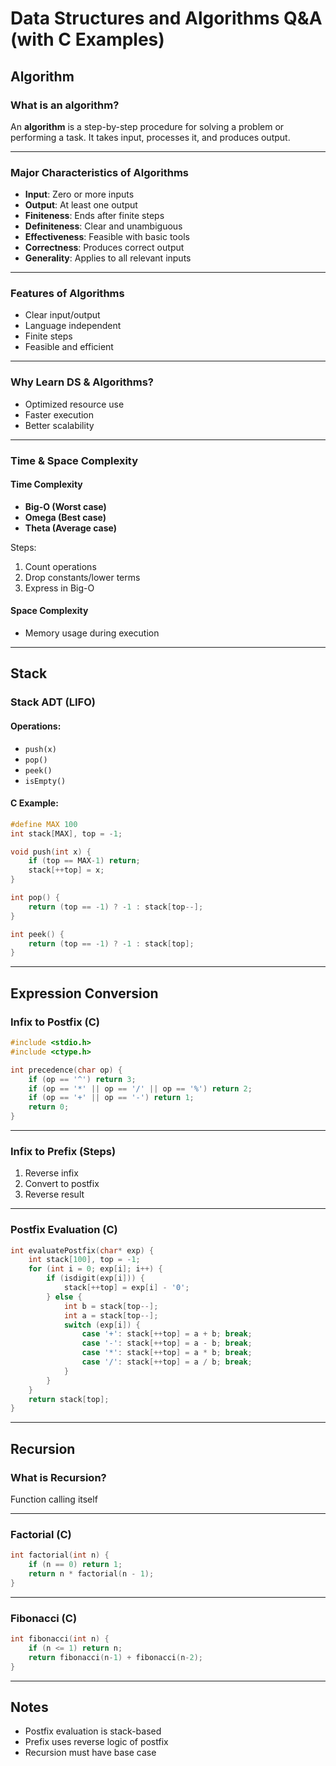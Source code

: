 
# Data Structures and Algorithms Q&A (with C Examples)

## Algorithm

### What is an algorithm?
An **algorithm** is a step-by-step procedure for solving a problem or performing a task. It takes input, processes it, and produces output.

---

### Major Characteristics of Algorithms
- **Input**: Zero or more inputs
- **Output**: At least one output
- **Finiteness**: Ends after finite steps
- **Definiteness**: Clear and unambiguous
- **Effectiveness**: Feasible with basic tools
- **Correctness**: Produces correct output
- **Generality**: Applies to all relevant inputs

---

### Features of Algorithms
- Clear input/output
- Language independent
- Finite steps
- Feasible and efficient

---

### Why Learn DS & Algorithms?
- Optimized resource use
- Faster execution
- Better scalability

---

### Time & Space Complexity

#### Time Complexity
- **Big-O (Worst case)**
- **Omega (Best case)**
- **Theta (Average case)**

Steps:
1. Count operations
2. Drop constants/lower terms
3. Express in Big-O

#### Space Complexity
- Memory usage during execution

---

## Stack

### Stack ADT (LIFO)
#### Operations:
- `push(x)`
- `pop()`
- `peek()`
- `isEmpty()`

#### C Example:
```c
#define MAX 100
int stack[MAX], top = -1;

void push(int x) {
    if (top == MAX-1) return;
    stack[++top] = x;
}

int pop() {
    return (top == -1) ? -1 : stack[top--];
}

int peek() {
    return (top == -1) ? -1 : stack[top];
}
```

---

## Expression Conversion

### Infix to Postfix (C)
```c
#include <stdio.h>
#include <ctype.h>

int precedence(char op) {
    if (op == '^') return 3;
    if (op == '*' || op == '/' || op == '%') return 2;
    if (op == '+' || op == '-') return 1;
    return 0;
}
```

---

### Infix to Prefix (Steps)
1. Reverse infix
2. Convert to postfix
3. Reverse result

---

### Postfix Evaluation (C)
```c
int evaluatePostfix(char* exp) {
    int stack[100], top = -1;
    for (int i = 0; exp[i]; i++) {
        if (isdigit(exp[i])) {
            stack[++top] = exp[i] - '0';
        } else {
            int b = stack[top--];
            int a = stack[top--];
            switch (exp[i]) {
                case '+': stack[++top] = a + b; break;
                case '-': stack[++top] = a - b; break;
                case '*': stack[++top] = a * b; break;
                case '/': stack[++top] = a / b; break;
            }
        }
    }
    return stack[top];
}
```

---

## Recursion

### What is Recursion?
Function calling itself

---

### Factorial (C)
```c
int factorial(int n) {
    if (n == 0) return 1;
    return n * factorial(n - 1);
}
```

---

### Fibonacci (C)
```c
int fibonacci(int n) {
    if (n <= 1) return n;
    return fibonacci(n-1) + fibonacci(n-2);
}
```

---

## Notes
- Postfix evaluation is stack-based
- Prefix uses reverse logic of postfix
- Recursion must have base case

